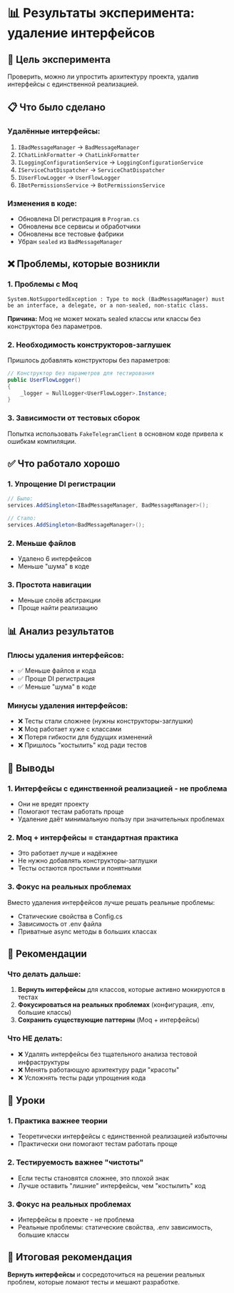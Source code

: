 # 📊 Результаты эксперимента: удаление интерфейсов

## 🎯 Цель эксперимента
Проверить, можно ли упростить архитектуру проекта, удалив интерфейсы с единственной реализацией.

## 📋 Что было сделано

### Удалённые интерфейсы:
1. `IBadMessageManager` → `BadMessageManager`
2. `IChatLinkFormatter` → `ChatLinkFormatter`
3. `ILoggingConfigurationService` → `LoggingConfigurationService`
4. `IServiceChatDispatcher` → `ServiceChatDispatcher`
5. `IUserFlowLogger` → `UserFlowLogger`
6. `IBotPermissionsService` → `BotPermissionsService`

### Изменения в коде:
- Обновлена DI регистрация в `Program.cs`
- Обновлены все сервисы и обработчики
- Обновлены все тестовые фабрики
- Убран `sealed` из `BadMessageManager`

## ❌ Проблемы, которые возникли

### 1. Проблемы с Moq
```
System.NotSupportedException : Type to mock (BadMessageManager) must be an interface, a delegate, or a non-sealed, non-static class.
```

**Причина:** Moq не может мокать sealed классы или классы без конструктора без параметров.

### 2. Необходимость конструкторов-заглушек
Пришлось добавлять конструкторы без параметров:
```csharp
// Конструктор без параметров для тестирования
public UserFlowLogger()
{
    _logger = NullLogger<UserFlowLogger>.Instance;
}
```

### 3. Зависимости от тестовых сборок
Попытка использовать `FakeTelegramClient` в основном коде привела к ошибкам компиляции.

## ✅ Что работало хорошо

### 1. Упрощение DI регистрации
```csharp
// Было:
services.AddSingleton<IBadMessageManager, BadMessageManager>();

// Стало:
services.AddSingleton<BadMessageManager>();
```

### 2. Меньше файлов
- Удалено 6 интерфейсов
- Меньше "шума" в коде

### 3. Простота навигации
- Меньше слоёв абстракции
- Проще найти реализацию

## 📊 Анализ результатов

### Плюсы удаления интерфейсов:
- ✅ Меньше файлов и кода
- ✅ Проще DI регистрация
- ✅ Меньше "шума" в коде

### Минусы удаления интерфейсов:
- ❌ Тесты стали сложнее (нужны конструкторы-заглушки)
- ❌ Moq работает хуже с классами
- ❌ Потеря гибкости для будущих изменений
- ❌ Пришлось "костылить" код ради тестов

## 🎯 Выводы

### 1. Интерфейсы с единственной реализацией - не проблема
- Они не вредят проекту
- Помогают тестам работать проще
- Удаление даёт минимальную пользу при значительных проблемах

### 2. Moq + интерфейсы = стандартная практика
- Это работает лучше и надёжнее
- Не нужно добавлять конструкторы-заглушки
- Тесты остаются простыми и понятными

### 3. Фокус на реальных проблемах
Вместо удаления интерфейсов лучше решать реальные проблемы:
- Статические свойства в Config.cs
- Зависимость от .env файла
- Приватные async методы в больших классах

## 🔄 Рекомендации

### Что делать дальше:
1. **Вернуть интерфейсы** для классов, которые активно мокируются в тестах
2. **Фокусироваться на реальных проблемах** (конфигурация, .env, большие классы)
3. **Сохранить существующие паттерны** (Moq + интерфейсы)

### Что НЕ делать:
- ❌ Удалять интерфейсы без тщательного анализа тестовой инфраструктуры
- ❌ Менять работающую архитектуру ради "красоты"
- ❌ Усложнять тесты ради упрощения кода

## 📝 Уроки

### 1. Практика важнее теории
- Теоретически интерфейсы с единственной реализацией избыточны
- Практически они помогают тестам работать проще

### 2. Тестируемость важнее "чистоты"
- Если тесты становятся сложнее, это плохой знак
- Лучше оставить "лишние" интерфейсы, чем "костылить" код

### 3. Фокус на реальных проблемах
- Интерфейсы в проекте - не проблема
- Реальные проблемы: статические свойства, .env зависимость, большие классы

## 🎯 Итоговая рекомендация

**Вернуть интерфейсы** и сосредоточиться на решении реальных проблем, которые ломают тесты и мешают разработке. 